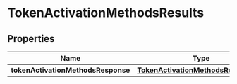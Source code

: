 

# TokenActivationMethodsResults


## Properties

| Name | Type | Description | Notes |
|------------ | ------------- | ------------- | -------------|
|**tokenActivationMethodsResponse** | [**TokenActivationMethodsResultsData**](TokenActivationMethodsResultsData.md) |  |  [optional] |




